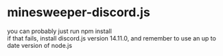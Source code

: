 # minesweeper-discord.js
you can probably just run npm install <br>
if that fails, install discord.js version 14.11.0, and remember to use an up to date version of node.js
